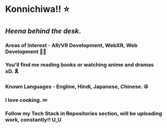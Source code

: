 # Konnichiwa!! ⭐
## _Heena behind the desk_. 
### Areas of Interest - AR/VR Development, WebXR, Web Development 🐱‍🏍
### You'll find me reading books or watching anime and dramas xD. 🎗
### Known Languages - **Engline, Hindi, Japanese, Chinese.** ☮
### I love cooking. 💤
### Follow my Tech Stack in Repositories section, will be uploading work, constantly!! U_U
